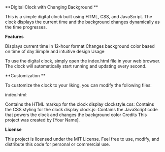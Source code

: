 **Digital Clock with Changing Background
**

This is a simple digital clock built using HTML, CSS, and JavaScript. The clock displays the current time and the background changes dynamically as the time progresses.

**Features**


Displays current time in 12-hour format
Changes background color based on time of day
Simple and intuitive design
Usage

To use the digital clock, simply open the index.html file in your web browser. The clock will automatically start running and updating every second.

**Customization
**

To customize the clock to your liking, you can modify the following files:

index.html:

Contains the HTML markup for the clock display
clockstyle.css: Contains the CSS styling for the clock display
clock.js: Contains the JavaScript code that powers the clock and changes the background color
Credits
This project was created by [Your Name].

**License**


This project is licensed under the MIT License. Feel free to use, modify, and distribute this code for personal or commercial use.



